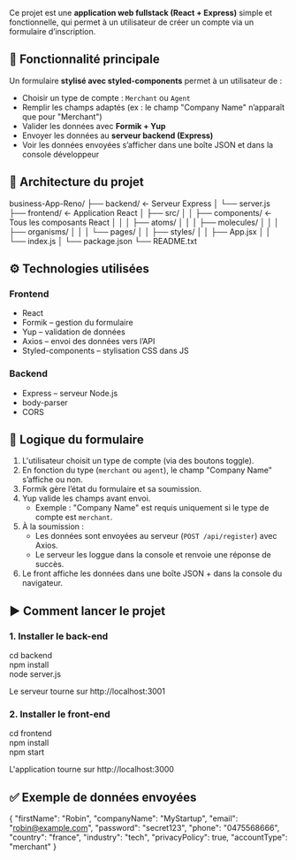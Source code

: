 
Ce projet est une **application web fullstack (React + Express)** simple et fonctionnelle, qui permet à un utilisateur de créer un compte via un formulaire d’inscription.

🚀 Fonctionnalité principale
----------------------------

Un formulaire **stylisé avec styled-components** permet à un utilisateur de :

- Choisir un type de compte : `Merchant` ou `Agent`
- Remplir les champs adaptés (ex : le champ "Company Name" n’apparaît que pour "Merchant")
- Valider les données avec **Formik + Yup**
- Envoyer les données au **serveur backend (Express)**
- Voir les données envoyées s’afficher dans une boîte JSON et dans la console développeur

📁 Architecture du projet
-------------------------

business-App-Reno/
├── backend/              ← Serveur Express
│   └── server.js
├── frontend/             ← Application React
│   ├── src/
│   │   ├── components/   ← Tous les composants React
│   │   │   ├── atoms/
│   │   │   ├── molecules/
│   │   │   ├── organisms/
│   │   │   └── pages/
│   │   ├── styles/
│   │   ├── App.jsx
│   │   └── index.js
│   └── package.json
└── README.txt

⚙️ Technologies utilisées
-------------------------

### Frontend

- React
- Formik – gestion du formulaire
- Yup – validation de données
- Axios – envoi des données vers l’API
- Styled-components – stylisation CSS dans JS

### Backend

- Express – serveur Node.js
- body-parser
- CORS

🧠 Logique du formulaire
------------------------

1. L'utilisateur choisit un type de compte (via des boutons toggle).
2. En fonction du type (`merchant` ou `agent`), le champ "Company Name" s’affiche ou non.
3. Formik gère l’état du formulaire et sa soumission.
4. Yup valide les champs avant envoi.
   - Exemple : "Company Name" est requis uniquement si le type de compte est `merchant`.
5. À la soumission :
   - Les données sont envoyées au serveur (`POST /api/register`) avec Axios.
   - Le serveur les loggue dans la console et renvoie une réponse de succès.
6. Le front affiche les données dans une boîte JSON + dans la console du navigateur.

▶️ Comment lancer le projet
---------------------------

### 1. Installer le back-end

cd backend  
npm install  
node server.js

Le serveur tourne sur http://localhost:3001

### 2. Installer le front-end

cd frontend  
npm install  
npm start

L'application tourne sur http://localhost:3000

✅ Exemple de données envoyées
------------------------------

{
  "firstName": "Robin",
  "companyName": "MyStartup",
  "email": "robin@example.com",
  "password": "secret123",
  "phone": "0475568666",
  "country": "france",
  "industry": "tech",
  "privacyPolicy": true,
  "accountType": "merchant"
}
